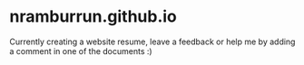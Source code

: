 nramburrun.github.io
====================
 Currently creating a website resume, leave a feedback or help me by adding a comment in one of the documents :)
